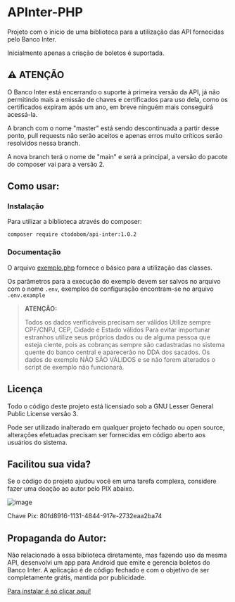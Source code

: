 APInter-PHP
===========

Projeto com o início de uma biblioteca para a utilização das API fornecidas pelo Banco Inter.

Inicialmente apenas a criação de boletos é suportada.

⚠️ ATENÇÃO
----------

O Banco Inter está encerrando o suporte à primeira versão da API, já não permitindo mais a emissão de chaves e certificados para uso dela, como os certificados expiram após um ano, em breve ninguém mais conseguirá acessá-la.

A branch com o nome "master" está sendo descontinuada a partir desse ponto, pull requests não serão aceitos e apenas erros muito críticos serão resolvidos nessa branch.

A nova branch terá o nome de "main" e será a principal, a versão do pacote do composer vai para a versão 2.

Como usar:
----------

### Instalação

Para utilizar a biblioteca através do composer:

```
composer require ctodobom/api-inter:1.0.2
```

### Documentação 

O arquivo [exemplo.php](exemplo.php) fornece o básico para a utilização das classes.

Os parâmetros para a execução do exemplo devem ser salvos no arquivo com o nome `.env`, exemplos de configuração encontram-se no arquivo `.env.example`

> **ATENÇÃO:**
>
> Todos os dados verificáveis precisam ser válidos Utilize sempre CPF/CNPJ, CEP, Cidade e Estado válidos Para evitar importunar estranhos utilize seus próprios dados ou de alguma pessoa que esteja ciente, pois as cobranças sempre são cadastradas no sistema quente do banco central e aparecerão no DDA dos sacados. Os dados de exemplo NÃO SÃO VÁLIDOS e se não forem alterados o script de exemplo não funcionará.

Licença
-------

Todo o código deste projeto está licensiado sob a GNU Lesser General Public License versão 3.

Pode ser utilizado inalterado em qualquer projeto fechado ou open source, alterações efetuadas precisam ser fornecidas em código aberto aos usuários do sistema.

Facilitou sua vida?
-------------------

Se o código do projeto ajudou você em uma tarefa complexa, considere fazer uma doação ao autor pelo PIX abaixo.

![image](https://user-images.githubusercontent.com/6070736/116247400-317e3680-a741-11eb-9434-9f226eec39b5.png)

Chave Pix: 80fd8916-1131-4844-917e-2732eaa2ba74

Propaganda do Autor:
--------------------

Não relacionado à essa biblioteca diretamente, mas fazendo uso da mesma API, desenvolvi um app para Android que emite e gerencia boletos do Banco Inter. A aplicação é de código fechado e com o objetivo de ser completamente grátis, mantida por publicidade.

[Para instalar é só clicar aqui!](https://play.google.com/store/apps/details?id=dev.todobom.interbill)
